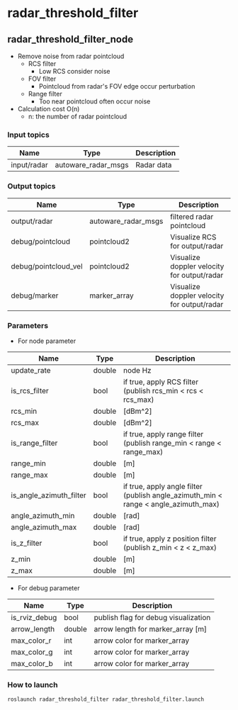 # radar_threshold_filter

## radar_threshold_filter_node

- Remove noise from radar pointcloud
    - RCS filter
        - Low RCS consider noise
    - FOV filter
        - Pointcloud from radar's FOV edge occur perturbation
    - Range filter
        - Too near pointcloud often occur noise
- Calculation cost O(n)
    - n: the number of radar pointcloud

### Input topics

| Name        | Type                  | Description |
| ----------- | --------------------- | ----------- |
| input/radar | autoware\_radar\_msgs | Radar data  |


### Output topics

| Name                  | Type                  | Description                                 |
| --------------------- | --------------------- | ------------------------------------------- |
| output/radar          | autoware\_radar\_msgs | filtered radar pointcloud                   |
| debug/pointcloud      | pointcloud2           | Visualize RCS for output/radar              |
| debug/pointcloud\_vel | pointcloud2           | Visualize doppler velocity for output/radar |
| debug/marker          | marker\_array         | Visualize doppler velocity for output/radar |

### Parameters

- For node parameter

| Name                       | Type   | Description                                                                             |
| -------------------------- | ------ | --------------------------------------------------------------------------------------- |
| update\_rate               | double | node Hz                                                                                 |
| is\_rcs\_filter            | bool   | if true, apply RCS filter (publish rcs\_min < rcs < rcs\_max)                           |
| rcs\_min                   | double | [dBm^2]                                                                                 |
| rcs\_max                   | double | [dBm^2]                                                                                 |
| is\_range\_filter          | bool   | if true, apply range filter (publish range\_min < range < range\_max)                   |
| range\_min                 | double | [m]                                                                                     |
| range\_max                 | double | [m]                                                                                     |
| is\_angle\_azimuth\_filter | bool   | if true, apply angle filter (publish angle\_azimuth\_min < range < angle\_azimuth\_max) |
| angle\_azimuth\_min        | double | [rad]                                                                                   |
| angle\_azimuth\_max        | double | [rad]                                                                                   |
| is\_z\_filter              | bool   | if true, apply z position filter (publish z\_min < z < z\_max)                          |
| z\_min                     | double | [m]                                                                                     |
| z\_max                     | double | [m]                                                                                     |

- For debug parameter

| Name            | Type   | Description                          |
| --------------- | ------ | ------------------------------------ |
| is\_rviz\_debug | bool   | publish flag for debug visualization |
| arrow\_length   | double | arrow length for marker\_array [m]   |
| max\_color\_r   | int    | arrow color for marker\_array        |
| max\_color\_g   | int    | arrow color for marker\_array        |
| max\_color\_b   | int    | arrow color for marker\_array        |

### How to launch

```sh
roslaunch radar_threshold_filter radar_threshold_filter.launch
```
